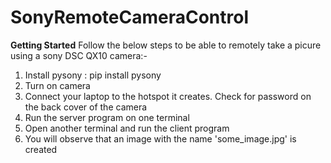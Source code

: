 # SonyRemoteCameraControl
<b>Getting Started</b>
Follow the below steps to be able to remotely take a picure using a sony DSC QX10 camera:-
1. Install pysony : pip install pysony
2. Turn on camera
3. Connect your laptop to the hotspot it creates.
Check for password on the back cover of the camera
4. Run the server program on one terminal
5. Open another terminal and run the client program
6. You will observe that an image with the name 'some_image.jpg' is created
